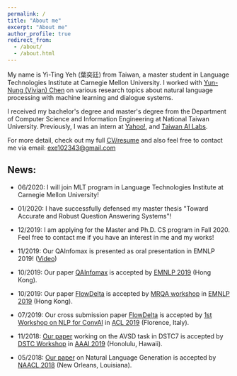 ```yaml
---
permalink: /
title: "About me"
excerpt: "About me"
author_profile: true
redirect_from: 
  - /about/
  - /about.html
---
```


My name is Yi-Ting Yeh (葉奕廷) from Taiwan, a master student in Language Technologies Institute at Carnegie Mellon University. 
I worked with [Yun-Nung (Vivian) Chen](https://www.csie.ntu.edu.tw/~yvchen/) on various research topics about natural language processing with machine learning and dialogue systems.

I received my bachelor's degree and master's degree from the Department of Computer Science and Information Engineering at National Taiwan University.
Previously, I was an intern at [Yahoo!](https://tw.yahoo.com/), and [Taiwan AI Labs](https://ailabs.tw/).

For more detail, check out my full [CV/resume](https://exe1023.github.io/files/resume.pdf) and also feel free to contact me via email: exe102343@gmail.com

## News:

- 06/2020: I will join MLT program in Language Technologies Institute at Carnegie Mellon University!

- 01/2020: I have successfully defensed my master thesis "Toward Accurate and Robust Question Answering Systems"!

- 12/2019: I am applying for the Master and Ph.D.  CS program in Fall 2020. Feel free to contact me if you have an interest in me and my works!

- 11/2019: Our QAInfomax is presented as oral presentation in EMNLP 2019! ([Video](https://vimeo.com/426361695))

- 10/2019: Our paper [QAInfomax](https://arxiv.org/abs/1909.00215) is accepted by [EMNLP 2019](https://www.emnlp-ijcnlp2019.org/) (Hong Kong).

- 10/2019: Our paper [FlowDelta](https://arxiv.org/abs/1908.05117) is accepted by [MRQA workshop](https://mrqa.github.io/) in [EMNLP 2019](https://www.emnlp-ijcnlp2019.org/) (Hong Kong).

- 07/2019: Our cross submission paper [FlowDelta](https://arxiv.org/abs/1908.05117) is accepted by [1st Workshop on NLP for ConvAI](https://sites.google.com/view/nlp4convai/) in [ACL 2019](http://www.acl2019.org/EN/index.xhtml) (Florence, Italy).

- 11/2018: [Our paper](https://arxiv.org/abs/1908.05067) working on the AVSD task in DSTC7 is accepted by [DSTC Workshop](http://workshop.colips.org/dstc7/index.html) in [AAAI 2019](https://aaai.org/Conferences/AAAI-19/) (Honolulu, Hawaii).

- 05/2018: [Our paper](https://arxiv.org/abs/1808.02747) on Natural Language Generation is accepted by [NAACL 2018](http://naacl.org/naacl-hlt-2018/) (New Orleans, Louisiana).